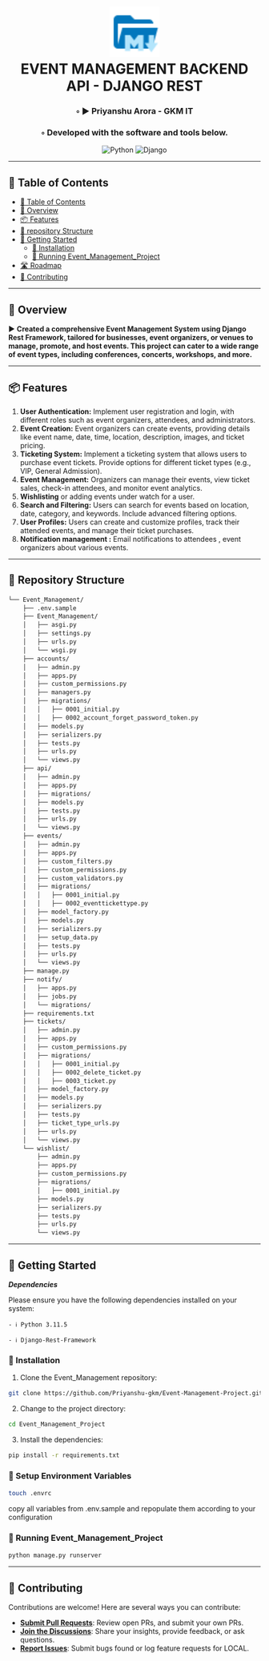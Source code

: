 <div align="center">
<h1 align="center">
<img src="https://raw.githubusercontent.com/PKief/vscode-material-icon-theme/ec559a9f6bfd399b82bb44393651661b08aaf7ba/icons/folder-markdown-open.svg" width="100" />
<br>EVENT MANAGEMENT BACKEND API - DJANGO REST</h1>
<h3>◦ ► Priyanshu Arora - GKM IT</h3>
<h3>◦ Developed with the software and tools below.</h3>

<p align="center">
<img src="https://img.shields.io/badge/Python-3776AB.svg?style=flat-square&logo=Python&logoColor=white" alt="Python" />
<img src="https://img.shields.io/badge/Django-092E20.svg?style=flat-square&logo=Django&logoColor=white" alt="Django" />
</p>
</div>

---

## 📖 Table of Contents

- [📖 Table of Contents](#-table-of-contents)
- [📍 Overview](#-overview)
- [📦 Features](#-features)
- [📂 repository Structure](#-repository-structure)
- [🚀 Getting Started](#-getting-started)
  - [🔧 Installation](#-installation)
  - [🤖 Running Event_Management_Project](#-running-Event_Management_Project)
- [🛣 Roadmap](#-roadmap)
- [🤝 Contributing](#-contributing)

---

## 📍 Overview

► **Created a comprehensive Event Management System using Django Rest Framework, tailored for businesses, event organizers, or venues to manage, promote, and host events. This project can cater to a wide range of event types, including conferences, concerts, workshops, and more.**

---

## 📦 Features

1. **User Authentication:** Implement user registration and login, with different roles such as event organizers, attendees, and administrators.
2. **Event Creation:** Event organizers can create events, providing details like event name, date, time, location, description, images, and ticket pricing.
3. **Ticketing System:** Implement a ticketing system that allows users to purchase event tickets. Provide options for different ticket types (e.g., VIP, General Admission).
4. **Event Management:** Organizers can manage their events, view ticket sales, check-in attendees, and monitor event analytics.
5. **Wishlisting** or adding events under watch for a user.
6. **Search and Filtering:** Users can search for events based on location, date, category, and keywords. Include advanced filtering options.
7. **User Profiles:** Users can create and customize profiles, track their attended events, and manage their ticket purchases.
8. **Notification management :** Email notifications to attendees , event organizers about various events.

---

## 📂 Repository Structure

```sh
└── Event_Management/
    ├── .env.sample
    ├── Event_Management/
    │   ├── asgi.py
    │   ├── settings.py
    │   ├── urls.py
    │   └── wsgi.py
    ├── accounts/
    │   ├── admin.py
    │   ├── apps.py
    │   ├── custom_permissions.py
    │   ├── managers.py
    │   ├── migrations/
    │   │   ├── 0001_initial.py
    │   │   ├── 0002_account_forget_password_token.py
    │   ├── models.py
    │   ├── serializers.py
    │   ├── tests.py
    │   ├── urls.py
    │   └── views.py
    ├── api/
    │   ├── admin.py
    │   ├── apps.py
    │   ├── migrations/
    │   ├── models.py
    │   ├── tests.py
    │   ├── urls.py
    │   └── views.py
    ├── events/
    │   ├── admin.py
    │   ├── apps.py
    │   ├── custom_filters.py
    │   ├── custom_permissions.py
    │   ├── custom_validators.py
    │   ├── migrations/
    │   │   ├── 0001_initial.py
    │   │   ├── 0002_eventtickettype.py
    │   ├── model_factory.py
    │   ├── models.py
    │   ├── serializers.py
    │   ├── setup_data.py
    │   ├── tests.py
    │   ├── urls.py
    │   └── views.py
    ├── manage.py
    ├── notify/
    │   ├── apps.py
    │   ├── jobs.py
    │   └── migrations/
    ├── requirements.txt
    ├── tickets/
    │   ├── admin.py
    │   ├── apps.py
    │   ├── custom_permissions.py
    │   ├── migrations/
    │   │   ├── 0001_initial.py
    │   │   ├── 0002_delete_ticket.py
    │   │   ├── 0003_ticket.py
    │   ├── model_factory.py
    │   ├── models.py
    │   ├── serializers.py
    │   ├── tests.py
    │   ├── ticket_type_urls.py
    │   ├── urls.py
    │   └── views.py
    └── wishlist/
        ├── admin.py
        ├── apps.py
        ├── custom_permissions.py
        ├── migrations/
        │   ├── 0001_initial.py
        ├── models.py
        ├── serializers.py
        ├── tests.py
        ├── urls.py
        └── views.py

```

---

## 🚀 Getting Started

**_Dependencies_**

Please ensure you have the following dependencies installed on your system:

`- ℹ️ Python 3.11.5`

`- ℹ️ Django-Rest-Framework`

### 🔧 Installation

1. Clone the Event_Management repository:

```sh
git clone https://github.com/Priyanshu-gkm/Event-Management-Project.git
```

2. Change to the project directory:

```sh
cd Event_Management_Project
```

3. Install the dependencies:

```sh
pip install -r requirements.txt
```

### 🤖 Setup Environment Variables

```sh
touch .envrc
```

copy all variables from .env.sample and repopulate them according to your configuration

### 🤖 Running Event_Management_Project

```sh
python manage.py runserver
```

---

## 🤝 Contributing

Contributions are welcome! Here are several ways you can contribute:

- **[Submit Pull Requests](https://github.com/local/Event_Management/blob/main/CONTRIBUTING.md)**: Review open PRs, and submit your own PRs.
- **[Join the Discussions](https://github.com/local/Event_Management/discussions)**: Share your insights, provide feedback, or ask questions.
- **[Report Issues](https://github.com/local/Event_Management/issues)**: Submit bugs found or log feature requests for LOCAL.
